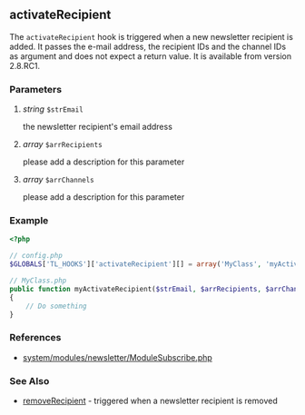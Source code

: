 activateRecipient
-----------------

The `activateRecipient` hook is triggered when a new newsletter recipient is added. It passes the e-mail address, the recipient IDs and the channel IDs as argument and does not expect a return value. It is available from version 2.8.RC1.


### Parameters ###

1. *string* `$strEmail`

	the newsletter recipient's email address

2. *array* `$arrRecipients`

	<span class="undocumented">please add a description for this parameter</span>

3. *array* `$arrChannels`

	<span class="undocumented">please add a description for this parameter</span>


### Example ###

```php
<?php

// config.php
$GLOBALS['TL_HOOKS']['activateRecipient'][] = array('MyClass', 'myActivateRecipient');

// MyClass.php
public function myActivateRecipient($strEmail, $arrRecipients, $arrChannels)
{
    // Do something
}
```


### References ###

- [system/modules/newsletter/ModuleSubscribe.php](https://github.com/contao/core/blob/2.11.7/system/modules/newsletter/ModuleSubscribe.php#L177)


### See Also ###

- [removeRecipient](removeRecipient.md) - triggered when a newsletter recipient is removed